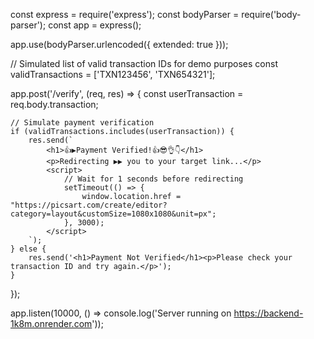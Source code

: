 const express = require('express');
const bodyParser = require('body-parser');
const app = express();

app.use(bodyParser.urlencoded({ extended: true }));

// Simulated list of valid transaction IDs for demo purposes
const validTransactions = ['TXN123456', 'TXN654321'];

app.post('/verify', (req, res) => {
    const userTransaction = req.body.transaction;

    // Simulate payment verification
    if (validTransactions.includes(userTransaction)) {
        res.send(`
            <h1>👍▶️Payment Verified!👍😎👌👇</h1>
            <p>Redirecting ▶️▶️ you to your target link...</p>
            <script>
                // Wait for 1 seconds before redirecting
                setTimeout(() => {
                    window.location.href = "https://picsart.com/create/editor?category=layout&customSize=1080x1080&unit=px";
                }, 3000);
            </script>
        `);
    } else {
        res.send('<h1>Payment Not Verified</h1><p>Please check your transaction ID and try again.</p>');
    }
});

app.listen(10000, () => console.log('Server running on https://backend-1k8m.onrender.com'));
